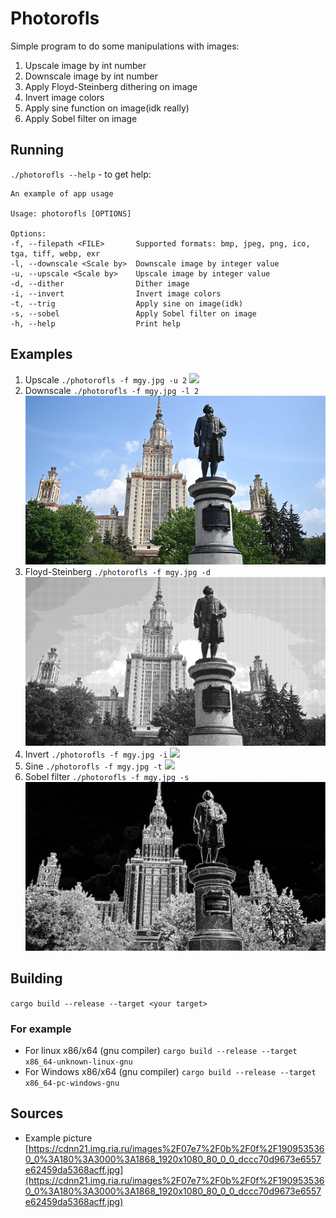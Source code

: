 # Photorofls
Simple program to do some manipulations with images:
1. Upscale image by int number
2. Downscale image by int number
3. Apply Floyd-Steinberg dithering on image
4. Invert image colors
5. Apply sine function on image(idk really)
6. Apply Sobel filter on image
## Running
`./photorofls --help` - to get help: 
```
An example of app usage

Usage: photorofls [OPTIONS]

Options:
-f, --filepath <FILE>       Supported formats: bmp, jpeg, png, ico, tga, tiff, webp, exr
-l, --downscale <Scale by>  Downscale image by integer value
-u, --upscale <Scale by>    Upscale image by integer value
-d, --dither                Dither image
-i, --invert                Invert image colors
-t, --trig                  Apply sine on image(idk)
-s, --sobel                 Apply Sobel filter on image
-h, --help                  Print help
```
## Examples
1. Upscale `./photorofls -f mgy.jpg -u 2` ![](img/mgy.jpg_2x.png)
2. Downscale `./photorofls -f mgy.jpg -l 2` ![](img/mgy.jpg_2x_c.png)
3. Floyd-Steinberg `./photorofls -f mgy.jpg -d` ![](img/mgy.jpg_d.png)
4. Invert `./photorofls -f mgy.jpg -i` ![](img/mgy.jpg_i.png)
5. Sine `./photorofls -f mgy.jpg -t` ![](img/mgy.jpg_t.png)
6. Sobel filter `./photorofls -f mgy.jpg -s` ![](img/mgy.jpg_s.png)
## Building
`cargo build --release --target <your target>`
### For example
- For linux x86/x64 (gnu compiler) `cargo build --release --target x86_64-unknown-linux-gnu`
- For Windows x86/x64 (gnu compiler) `cargo build --release --target x86_64-pc-windows-gnu`
## Sources
- Example picture [https://cdnn21.img.ria.ru/images%2F07e7%2F0b%2F0f%2F1909535360_0%3A180%3A3000%3A1868_1920x1080_80_0_0_dccc70d9673e6557e62459da5368acff.jpg](https://cdnn21.img.ria.ru/images%2F07e7%2F0b%2F0f%2F1909535360_0%3A180%3A3000%3A1868_1920x1080_80_0_0_dccc70d9673e6557e62459da5368acff.jpg)